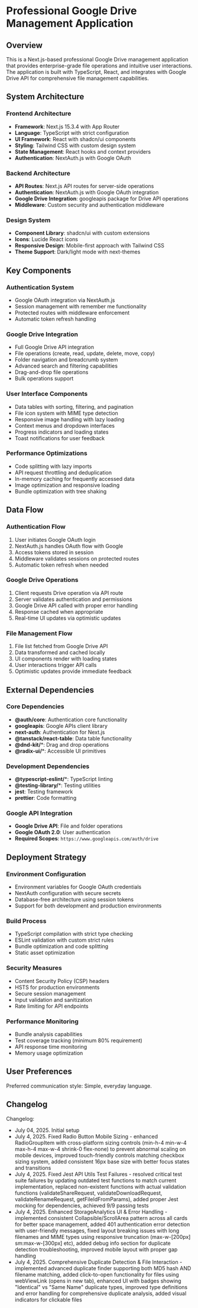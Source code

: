 # Professional Google Drive Management Application

## Overview

This is a Next.js-based professional Google Drive management application that provides enterprise-grade file operations and intuitive user interactions. The application is built with TypeScript, React, and integrates with Google Drive API for comprehensive file management capabilities.

## System Architecture

### Frontend Architecture
- **Framework**: Next.js 15.3.4 with App Router
- **Language**: TypeScript with strict configuration
- **UI Framework**: React with shadcn/ui components
- **Styling**: Tailwind CSS with custom design system
- **State Management**: React hooks and context providers
- **Authentication**: NextAuth.js with Google OAuth

### Backend Architecture
- **API Routes**: Next.js API routes for server-side operations
- **Authentication**: NextAuth.js with Google OAuth integration
- **Google Drive Integration**: googleapis package for Drive API operations
- **Middleware**: Custom security and authentication middleware

### Design System
- **Component Library**: shadcn/ui with custom extensions
- **Icons**: Lucide React icons
- **Responsive Design**: Mobile-first approach with Tailwind CSS
- **Theme Support**: Dark/light mode with next-themes

## Key Components

### Authentication System
- Google OAuth integration via NextAuth.js
- Session management with remember me functionality
- Protected routes with middleware enforcement
- Automatic token refresh handling

### Google Drive Integration
- Full Google Drive API integration
- File operations (create, read, update, delete, move, copy)
- Folder navigation and breadcrumb system
- Advanced search and filtering capabilities
- Drag-and-drop file operations
- Bulk operations support

### User Interface Components
- Data tables with sorting, filtering, and pagination
- File icon system with MIME type detection
- Responsive image handling with lazy loading
- Context menus and dropdown interfaces
- Progress indicators and loading states
- Toast notifications for user feedback

### Performance Optimizations
- Code splitting with lazy imports
- API request throttling and deduplication
- In-memory caching for frequently accessed data
- Image optimization and responsive loading
- Bundle optimization with tree shaking

## Data Flow

### Authentication Flow
1. User initiates Google OAuth login
2. NextAuth.js handles OAuth flow with Google
3. Access tokens stored in session
4. Middleware validates sessions on protected routes
5. Automatic token refresh when needed

### Google Drive Operations
1. Client requests Drive operation via API route
2. Server validates authentication and permissions
3. Google Drive API called with proper error handling
4. Response cached when appropriate
5. Real-time UI updates via optimistic updates

### File Management Flow
1. File list fetched from Google Drive API
2. Data transformed and cached locally
3. UI components render with loading states
4. User interactions trigger API calls
5. Optimistic updates provide immediate feedback

## External Dependencies

### Core Dependencies
- **@auth/core**: Authentication core functionality
- **googleapis**: Google APIs client library
- **next-auth**: Authentication for Next.js
- **@tanstack/react-table**: Data table functionality
- **@dnd-kit/***: Drag and drop operations
- **@radix-ui/***: Accessible UI primitives

### Development Dependencies
- **@typescript-eslint/***: TypeScript linting
- **@testing-library/***: Testing utilities
- **jest**: Testing framework
- **prettier**: Code formatting

### Google API Integration
- **Google Drive API**: File and folder operations
- **Google OAuth 2.0**: User authentication
- **Required Scopes**: `https://www.googleapis.com/auth/drive`

## Deployment Strategy

### Environment Configuration
- Environment variables for Google OAuth credentials
- NextAuth configuration with secure secrets
- Database-free architecture using session tokens
- Support for both development and production environments

### Build Process
- TypeScript compilation with strict type checking
- ESLint validation with custom strict rules
- Bundle optimization and code splitting
- Static asset optimization

### Security Measures
- Content Security Policy (CSP) headers
- HSTS for production environments
- Secure session management
- Input validation and sanitization
- Rate limiting for API endpoints

### Performance Monitoring
- Bundle analysis capabilities
- Test coverage tracking (minimum 80% requirement)
- API response time monitoring
- Memory usage optimization

## User Preferences

Preferred communication style: Simple, everyday language.

## Changelog

Changelog:
- July 04, 2025. Initial setup
- July 4, 2025. Fixed Radio Button Mobile Sizing - enhanced RadioGroupItem with cross-platform sizing controls (min-h-4 min-w-4 max-h-4 max-w-4 shrink-0 flex-none) to prevent abnormal scaling on mobile devices, improved touch-friendly controls matching checkbox sizing system, added consistent 16px base size with better focus states and transitions
- July 4, 2025. Fixed Jest API Utils Test Failures - resolved critical test suite failures by updating outdated test functions to match current implementation, replaced non-existent functions with actual validation functions (validateShareRequest, validateDownloadRequest, validateRenameRequest, getFileIdFromParams), added proper Jest mocking for dependencies, achieved 9/9 passing tests
- July 4, 2025. Enhanced StorageAnalytics UI & Error Handling - implemented consistent Collapsible/ScrollArea pattern across all cards for better space management, added 401 authentication error detection with user-friendly messages, fixed layout breaking issues with long filenames and MIME types using responsive truncation (max-w-[200px] sm:max-w-[300px] etc), added debug info section for duplicate detection troubleshooting, improved mobile layout with proper gap handling
- July 4, 2025. Comprehensive Duplicate Detection & File Interaction - implemented advanced duplicate finder supporting both MD5 hash AND filename matching, added click-to-open functionality for files using webViewLink (opens in new tab), enhanced UI with badges showing "Identical" vs "Same Name" duplicate types, improved type definitions and error handling for comprehensive duplicate analysis, added visual indicators for clickable files